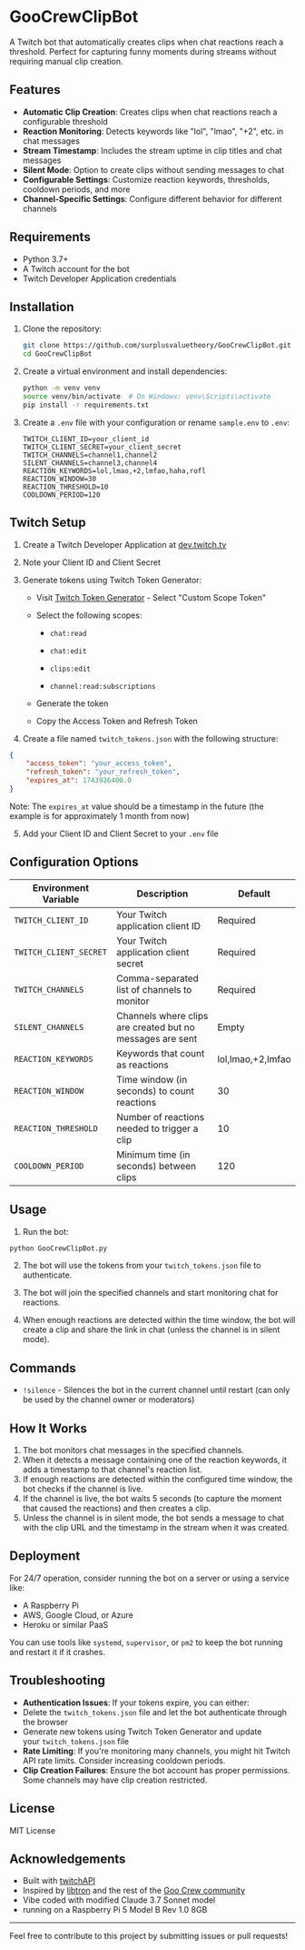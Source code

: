 # GooCrewClipBot

A Twitch bot that automatically creates clips when chat reactions reach a threshold. Perfect for capturing funny moments during streams without requiring manual clip creation.

## Features

- **Automatic Clip Creation**: Creates clips when chat reactions reach a configurable threshold
- **Reaction Monitoring**: Detects keywords like "lol", "lmao", "+2", etc. in chat messages
- **Stream Timestamp**: Includes the stream uptime in clip titles and chat messages
- **Silent Mode**: Option to create clips without sending messages to chat
- **Configurable Settings**: Customize reaction keywords, thresholds, cooldown periods, and more
- **Channel-Specific Settings**: Configure different behavior for different channels

## Requirements

- Python 3.7+
- A Twitch account for the bot
- Twitch Developer Application credentials

## Installation

1. Clone the repository:
   ```bash
   git clone https://github.com/surplusvaluetheory/GooCrewClipBot.git
   cd GooCrewClipBot
   ```

2. Create a virtual environment and install dependencies:
   ```bash
   python -m venv venv
   source venv/bin/activate  # On Windows: venv\Scripts\activate
   pip install -r requirements.txt
   ```

3. Create a `.env` file with your configuration or rename `sample.env` to `.env`:
   ```
   TWITCH_CLIENT_ID=your_client_id
   TWITCH_CLIENT_SECRET=your_client_secret
   TWITCH_CHANNELS=channel1,channel2
   SILENT_CHANNELS=channel3,channel4
   REACTION_KEYWORDS=lol,lmao,+2,lmfao,haha,rofl
   REACTION_WINDOW=30
   REACTION_THRESHOLD=10
   COOLDOWN_PERIOD=120
   ```

## Twitch Setup

1. Create a Twitch Developer Application at [dev.twitch.tv](https://dev.twitch.tv/console/apps)
  
2. Note your Client ID and Client Secret
  
3. Generate tokens using Twitch Token Generator:
  
     - Visit [Twitch Token Generator](https://twitchtokengenerator.com/) - Select "Custom Scope Token"
    
     - Select the following scopes:
    
          - `chat:read`
    
          - `chat:edit`
    
          - `clips:edit`
    
          - `channel:read:subscriptions`
    
     - Generate the token
    
     - Copy the Access Token and Refresh Token
    
4. Create a file named `twitch_tokens.json` with the following structure:
  
```JSON
{
    "access_token": "your_access_token",
    "refresh_token": "your_refresh_token",
    "expires_at": 1743926400.0
}
```
  

Note: The `expires_at` value should be a timestamp in the future (the example is for approximately 1 month from now)

5. Add your Client ID and Client Secret to your `.env` file

## Configuration Options

| Environment Variable | Description | Default |
| --- | --- | --- |
| `TWITCH_CLIENT_ID` | Your Twitch application client ID | Required |
| `TWITCH_CLIENT_SECRET` | Your Twitch application client secret | Required |
| `TWITCH_CHANNELS` | Comma-separated list of channels to monitor | Required |
| `SILENT_CHANNELS` | Channels where clips are created but no messages are sent | Empty |
| `REACTION_KEYWORDS` | Keywords that count as reactions | lol,lmao,+2,lmfao |
| `REACTION_WINDOW` | Time window (in seconds) to count reactions | 30  |
| `REACTION_THRESHOLD` | Number of reactions needed to trigger a clip | 10  |
| `COOLDOWN_PERIOD` | Minimum time (in seconds) between clips | 120 |

## Usage

1. Run the bot:
  
  ```Bash
  python GooCrewClipBot.py
  ```
2. The bot will use the tokens from your `twitch_tokens.json` file to authenticate.
  
3. The bot will join the specified channels and start monitoring chat for reactions.
  
4. When enough reactions are detected within the time window, the bot will create a clip and share the link in chat (unless the channel is in silent mode).
  

## Commands

- `!silence` - Silences the bot in the current channel until restart (can only be used by the channel owner or moderators)

## How It Works

1. The bot monitors chat messages in the specified channels.
2. When it detects a message containing one of the reaction keywords, it adds a timestamp to that channel's reaction list.
3. If enough reactions are detected within the configured time window, the bot checks if the channel is live.
4. If the channel is live, the bot waits 5 seconds (to capture the moment that caused the reactions) and then creates a clip.
5. Unless the channel is in silent mode, the bot sends a message to chat with the clip URL and the timestamp in the stream when it was created.

## Deployment

For 24/7 operation, consider running the bot on a server or using a service like:

- A Raspberry Pi
- AWS, Google Cloud, or Azure
- Heroku or similar PaaS

You can use tools like `systemd`, `supervisor`, or `pm2` to keep the bot running and restart it if it crashes.

## Troubleshooting

- **Authentication Issues**: If your tokens expire, you can either:
- Delete the `twitch_tokens.json` file and let the bot authenticate through the browser
- Generate new tokens using Twitch Token Generator and update your `twitch_tokens.json` file
- **Rate Limiting**: If you're monitoring many channels, you might hit Twitch API rate limits. Consider increasing cooldown periods.
- **Clip Creation Failures**: Ensure the bot account has proper permissions. Some channels may have clip creation restricted.

## License

MIT License

## Acknowledgements

- Built with [twitchAPI](https://github.com/Teekeks/pyTwitchAPI)
- Inspired by [libtron](https://twitch.tv/libtron) and the rest of the [Goo Crew community](https://www.twitch.tv/team/goocrew)
- Vibe coded with modified Claude 3.7 Sonnet model
- running on a Raspberry Pi 5 Model B Rev 1.0 8GB

---

Feel free to contribute to this project by submitting issues or pull requests!
